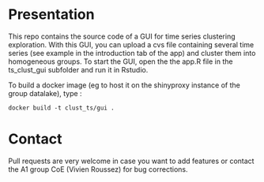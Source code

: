 # Presentation

This repo contains the source code of a GUI for time series clustering exploration. With this GUI, you can upload a cvs file containing several time series (see example in the introduction tab of the app) and cluster them into homogeneous groups. To start the GUI, open the the app.R file in the ts_clust_gui subfolder and run it in Rstudio.

To build a docker image (eg to host it on the shinyproxy instance of the group datalake), type :

```
docker build -t clust_ts/gui .
```

# Contact

Pull requests are very welcome in case you want to add features or contact the A1 group CoE (Vivien Roussez) for bug corrections.